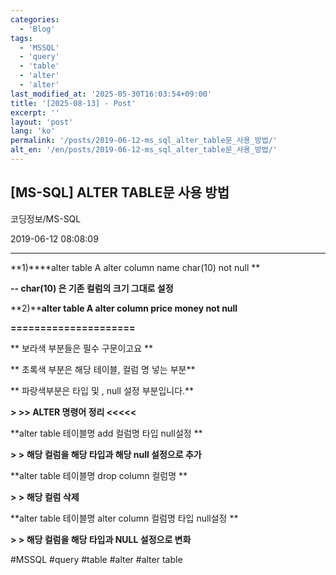 ```yaml
---
categories:
  - 'Blog'
tags:
  - 'MSSQL'
  - 'query'
  - 'table'
  - 'alter'
  - 'alter'
last_modified_at: '2025-05-30T16:03:54+09:00'
title: '[2025-08-13] - Post'
excerpt: ''
layout: 'post'
lang: 'ko'
permalink: '/posts/2019-06-12-ms_sql_alter_table문_사용_방법/'
alt_en: '/en/posts/2019-06-12-ms_sql_alter_table문_사용_방법/'
---
```


## [MS-SQL] ALTER TABLE문 사용 방법

코딩정보/MS-SQL

2019-06-12 08:08:09

* * *

**1)****alter table A alter column name char(10) not null **

**\-- char(10) 은 기존 컬럼의 크기 그대로 설정**

**2)****alter table A alter column price money not null**

**=====================**

** 보라색 부분들은 필수 구문이고요 **

** 초록색 부분은 해당 테이블, 컬럼 명 넣는 부분**

** 파랑색부분은 타입 및 , null 설정 부분입니다.**

**> >> ALTER 명령어 정리 <<<<<**

**alter table 테이블명 add 컬럼명 타입 null설정 **

**> > 해당 컬럼을 해당 타입과 해당 null 설정으로 추가**

**alter table 테이블명 drop column 컬럼명 **

**> > 해당 컬럼 삭제**

**alter table 테이블명 alter column 컬럼명 타입 null설정 **

**> > 해당 컬럼을 해당 타입과 NULL 설정으로 변화**

  

#MSSQL #query #table #alter #alter table

